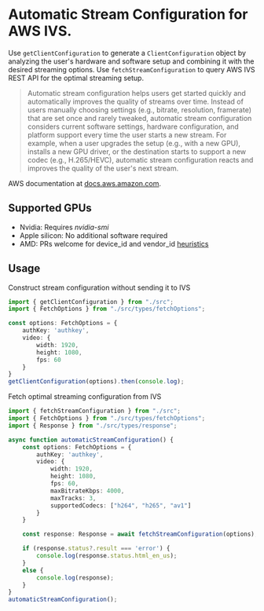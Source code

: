 # Automatic Stream Configuration for AWS IVS.

Use `getClientConfiguration` to generate a `ClientConfiguration` object by analyzing the user's hardware and software setup and combining it with the desired streaming options. Use `fetchStreamConfiguration` to query AWS IVS REST API for the optimal streaming setup.

> Automatic stream configuration helps users get started quickly and automatically improves the quality of streams over time. Instead of users manually choosing settings (e.g., bitrate, resolution, framerate) that are set once and rarely tweaked, automatic stream configuration considers current software settings, hardware configuration, and platform support every time the user starts a new stream. For example, when a user upgrades the setup (e.g., with a new GPU), installs a new GPU driver, or the destination starts to support a new codec (e.g., H.265/HEVC), automatic stream configuration reacts and improves the quality of the user's next stream.

AWS documentation at [docs.aws.amazon.com](https://docs.aws.amazon.com/ivs/latest/LowLatencyUserGuide/multitrack-video-sw-integration.html#multitrack-video-sw-integration-auto-stream).

## Supported GPUs
- Nvidia: Requires *nvidia-smi*
- Apple silicon: No additional software required
- AMD: PRs welcome for device_id and vendor_id [heuristics](https://github.com/anttiai/ivs-asc/blob/main/src/ivs-asc.ts#L33)

## Usage
Construct stream configuration without sending it to IVS
```ts
import { getClientConfiguration } from "./src";
import { FetchOptions } from "./src/types/fetchOptions";

const options: FetchOptions = {
    authKey: 'authkey',
    video: {
        width: 1920,
        height: 1080,
        fps: 60
    }
}
getClientConfiguration(options).then(console.log);
```

Fetch optimal streaming configuration from IVS
```ts
import { fetchStreamConfiguration } from "./src";
import { FetchOptions } from "./src/types/fetchOptions";
import { Response } from "./src/types/response";

async function automaticStreamConfiguration() {
    const options: FetchOptions = {
        authKey: 'authkey',
        video: {
            width: 1920,
            height: 1080,
            fps: 60,
            maxBitrateKbps: 4000,
            maxTracks: 3,
            supportedCodecs: ["h264", "h265", "av1"]
        }
    }

    const response: Response = await fetchStreamConfiguration(options);

    if (response.status?.result === 'error') {
        console.log(response.status.html_en_us);
    }
    else {
        console.log(response);
    }
}
automaticStreamConfiguration();
```